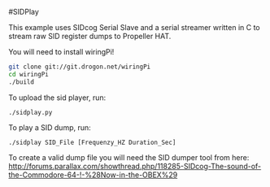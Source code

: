 #SIDPlay

This example uses SIDcog Serial Slave and a serial streamer written in C to stream raw SID register dumps to Propeller HAT.

You will need to install wiringPi!

```bash
git clone git://git.drogon.net/wiringPi
cd wiringPi
./build
```

To upload the sid player, run:

    ./sidplay.py

To play a SID dump, run:

    ./sidplay SID_File [Frequenzy_HZ Duration_Sec]

To create a valid dump file you will need the SID dumper tool from here: http://forums.parallax.com/showthread.php/118285-SIDcog-The-sound-of-the-Commodore-64-!-%28Now-in-the-OBEX%29
